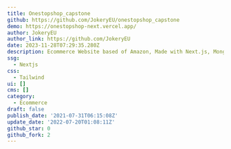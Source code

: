 ```yaml
---
title: Onestopshop_capstone
github: https://github.com/JokeryEU/onestopshop_capstone
demo: https://onestopshop-next.vercel.app/
author: JokeryEU
author_link: https://github.com/JokeryEU
date: 2023-11-28T07:29:35.280Z
description: Ecommerce Website based of Amazon, Made with Next.js, Mongoose, Material-UI
ssg:
  - Nextjs
css:
  - Tailwind
ui: []
cms: []
category:
  - Ecommerce
draft: false
publish_date: '2021-07-31T06:15:08Z'
update_date: '2022-07-20T01:08:11Z'
github_star: 0
github_fork: 2
---
```

